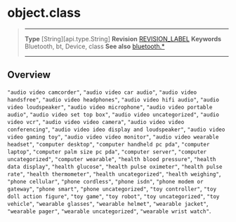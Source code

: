 # object.class

> --------------------- ------------------------------------------------------------------------------------------
> __Type__              [String][api.type.String]
> __Revision__          [REVISION_LABEL](REVISION_URL)
> __Keywords__          Bluetooth, bt, Device, class
> __See also__          [bluetooth.*](/plugin.bluetooth.md)
> --------------------- ------------------------------------------------------------------------------------------

## Overview

`"audio video camcorder"`, `"audio video car audio"`, `"audio video handsfree"`, `"audio video headphones"`, `"audio video hifi audio"`, `"audio video loudspeaker"`, `"audio video microphone"`, `"audio video portable audio"`, `"audio video set top box"`, `"audio video uncategorized"`, `"audio video vcr"`, `"audio video video camera"`, `"audio video video conferencing"`, `"audio video ideo display and loudspeaker"`, `"audio video video gaming toy"`, `"audio video video monitor"`, `"audio video wearable headset"`, `"computer desktop"`, `"computer handheld pc pda"`, `"computer laptop"`, `"computer palm size pc pda"`, `"computer server"`, `"computer uncategorized"`, `"computer wearable"`, `"health blood pressure"`, `"health data display"`, `"health glucose"`, `"health pulse oximeter"`, `"health pulse rate"`, `"health thermometer"`, `"health uncategorized"`, `"health weighing"`, `"phone cellular"`, `"phone cordless"`, `"phone isdn"`, `"phone modem or gateway"`, `"phone smart"`, `"phone uncategorized"`, `"toy controller"`, `"toy doll action figure"`, `"toy game"`, `"toy robot"`, `"toy uncategorized"`, `"toy vehicle"`, `"wearable glasses"`, `"wearable helmet"`, `"wearable jacket"`, `"wearable pager"`, `"wearable uncategorized"`, `"wearable wrist watch"`.